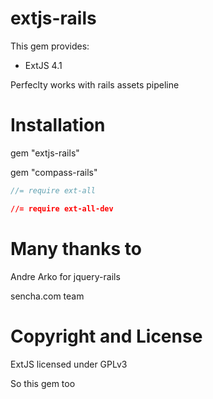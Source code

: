 # extjs-rails

This gem provides:

* ExtJS 4.1

Perfeclty works with rails assets pipeline

# Installation
gem "extjs-rails"

gem "compass-rails"

``` js
//= require ext-all
```

``` css
//= require ext-all-dev
```
# Many thanks to
Andre Arko for jquery-rails

sencha.com team

# Copyright and License

ExtJS licensed under GPLv3

So this gem too

 
